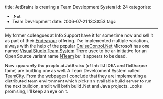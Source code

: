 title: JetBrains is creating a Team Development System
id: 24
categories:
  - .Net
  - Team Development
date: 2006-07-21 13:30:53
tags:
---

My former colleagues at Info Support have it for some time now and sell it as&nbsp;part of their&nbsp;[Endeavour](http://www.infosupport.nl/Diensten/DI_Pd_Solution-Endeavour.aspx) offering.
I've implemented multiple variations, always with the help of&nbsp;the popular&nbsp;[CruiseControl.Net](http://confluence.public.thoughtworks.org/display/CCNET/Welcome+to+CruiseControl.NET)
Microsoft has one named [Visual Studio Team System](http://msdn.microsoft.com/vstudio/teamsystem/default.aspx)
There used to be an initiative for an Open Source variant name [NTeam](http://sourceforge.net/projects/nteam)&nbsp;but it appears to be dead.

Now apparantly the people at JetBrains (of IntelliJ IDEA and ReSharper fame) are building one as well. A Team Development System called [TeamCity](http://www.jetbrains.com/teamcity/). From the webpages I conclude that they are implementing a distributed team environment which picks an available build server to run the next build on, and it will both build .Net and Java projects. Looks promising, I'll keep an eye on it.